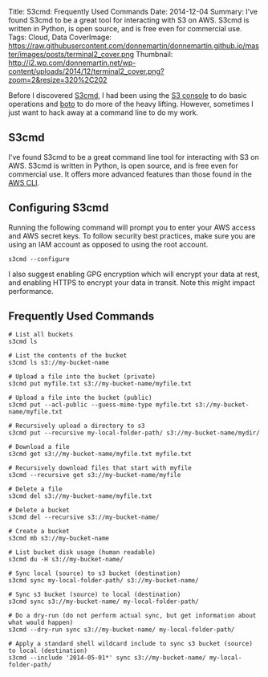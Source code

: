 Title: S3cmd: Frequently Used Commands
Date: 2014-12-04
Summary: I’ve found S3cmd to be a great tool for interacting with S3 on AWS.  S3cmd is written in Python, is open source, and is free even for commercial use.
Tags: Cloud, Data
CoverImage: https://raw.githubusercontent.com/donnemartin/donnemartin.github.io/master/images/posts/terminal2_cover.png
Thumbnail: http://i2.wp.com/donnemartin.net/wp-content/uploads/2014/12/terminal2_cover.png?zoom=2&resize=320%2C202

Before I discovered [S3cmd](http://s3tools.org/s3cmd), I had been using the [S3 console](http://aws.amazon.com/console/) to do basic operations and [boto](https://boto.readthedocs.org/en/latest/) to do more of the heavy lifting.  However, sometimes I just want to hack away at a command line to do my work.

## S3cmd

I've found S3cmd to be a great command line tool for interacting with S3 on AWS.  S3cmd is written in Python, is open source, and is free even for commercial use.  It offers more advanced features than those found in the [AWS CLI](http://aws.amazon.com/cli/).

## Configuring S3cmd

Running the following command will prompt you to enter your AWS access and AWS secret keys. To follow security best practices, make sure you are using an IAM account as opposed to using the root account.

```
s3cmd --configure
```

I also suggest enabling GPG encryption which will encrypt your data at rest, and enabling HTTPS to encrypt your data in transit.  Note this might impact performance.

## Frequently Used Commands

```
# List all buckets
s3cmd ls

# List the contents of the bucket
s3cmd ls s3://my-bucket-name

# Upload a file into the bucket (private)
s3cmd put myfile.txt s3://my-bucket-name/myfile.txt

# Upload a file into the bucket (public)
s3cmd put --acl-public --guess-mime-type myfile.txt s3://my-bucket-name/myfile.txt

# Recursively upload a directory to s3
s3cmd put --recursive my-local-folder-path/ s3://my-bucket-name/mydir/

# Download a file
s3cmd get s3://my-bucket-name/myfile.txt myfile.txt

# Recursively download files that start with myfile
s3cmd --recursive get s3://my-bucket-name/myfile

# Delete a file
s3cmd del s3://my-bucket-name/myfile.txt

# Delete a bucket
s3cmd del --recursive s3://my-bucket-name/

# Create a bucket
s3cmd mb s3://my-bucket-name

# List bucket disk usage (human readable)
s3cmd du -H s3://my-bucket-name/

# Sync local (source) to s3 bucket (destination)
s3cmd sync my-local-folder-path/ s3://my-bucket-name/

# Sync s3 bucket (source) to local (destination)
s3cmd sync s3://my-bucket-name/ my-local-folder-path/

# Do a dry-run (do not perform actual sync, but get information about what would happen)
s3cmd --dry-run sync s3://my-bucket-name/ my-local-folder-path/

# Apply a standard shell wildcard include to sync s3 bucket (source) to local (destination)
s3cmd --include '2014-05-01*' sync s3://my-bucket-name/ my-local-folder-path/
```
